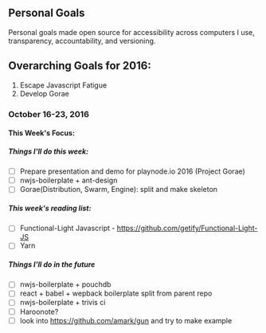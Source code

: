 ## Personal Goals
Personal goals made open source for accessibility across computers I use, transparency, accountability, and versioning.

## Overarching Goals for 2016:
1. Escape Javascript Fatigue
2. Develop Gorae

### October 16-23, 2016

#### This Week's Focus:

##### Things I'll do this week:
- [ ] Prepare presentation and demo for playnode.io 2016 (Project Gorae)
- [ ] nwjs-boilerplate + ant-design
- [ ] Gorae(Distribution, Swarm, Engine): split and make skeleton

##### This week's reading list:
- [ ] Functional-Light Javascript - https://github.com/getify/Functional-Light-JS
- [ ] Yarn

##### Things I'll do in the future
- [ ] nwjs-boilerplate + pouchdb
- [ ] react + babel + wepback boilerplate split from parent repo
- [ ] nwjs-boilerplate + trivis ci
- [ ] Haroonote?
- [ ] look into https://github.com/amark/gun and try to make example

